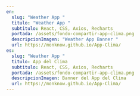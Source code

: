 ```yaml
---
en:
  slug: "Weather App "
  titulo: "Weather App "
  subtitulo: React, CSS, Axios, Recharts
  portada: /assets/fondo-compartir-app-clima.png
  descripcionImagen: "Weather App Banner "
  url: https://monknow.github.io/App-Clima/
es:
  slug: "Weather App "
  titulo: App del Clima
  subtitulo: React, CSS, Axios, Recharts
  portada: /assets/fondo-compartir-app-clima.png
  descripcionImagen: Banner del App del Clima
  url: https://monknow.github.io/App-Clima/
---
```

